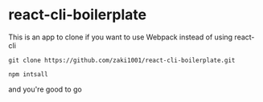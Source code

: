 # react-cli-boilerplate
This is an app to clone if you want to use  Webpack instead of using react-cli

```
git clone https://github.com/zaki1001/react-cli-boilerplate.git
```
```
npm intsall
```
and you're good to go
